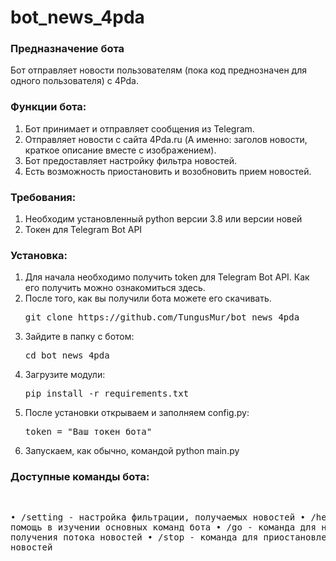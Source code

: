 # bot_news_4pda
<h3> Предназначение бота </h3>
<p>Бот отправляет новости пользователям (пока код преднозначен для одного пользователя) с 4Pda.</p>

<h3>Функции бота:</h3>
<ol>
  <li>Бот принимает и отправляет сообщения из Telegram.</li>
  <li>Отправляет новости с сайта 4Pda.ru (А именно: заголов новости, краткое описание вместе с изображением).</li>
  <li>Бот предоставляет настройку фильтра новостей.</li>
  <li>Есть возможность приостановить  и возобновить прием новостей.</li>
</ol>

<h3>Требования:</h3>
<ol>
  <li>Необходим установленный python версии 3.8 или версии новей</li>
  <li>Токен для Telegram Bot API</li>
</ol>

<h3>Установка:</h3>
<ol>
  <li>Для начала необходимо получить token для Telegram Bot API. Как его получить можно ознакомиться здесь.</li>
  <li>После того, как вы получили бота можете его скачивать.  
    <pre>git clone https://github.com/TungusMur/bot_news_4pda</pre>
  </li>
  <li>Зайдите в папку с ботом:
    <pre>cd bot_news_4pda</pre>  
  </li>
  <li>Загрузите модули:
    <pre>pip install -r requirements.txt</pre>  
  </li>
  <li>После установки открываем и заполняем config.py:
    <pre>token = "Ваш токен бота"</pre>
  </li>
  <li>
    Запускаем, как обычно, командой python main.py
  </li>
</ol>
<h3>Доступные команды бота:</h3>
<pre>
      
• /setting - настройка фильтрации, получаемых новостей
• /help - помощь в изучении основных команд бота
• /go - команда для начала получения потока новостей
• /stop - команда для приостановления потока новостей
</pre>
